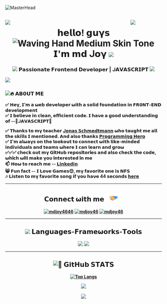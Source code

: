 <!-- ❗❗❗ Don't copy mine, create your own. But you can take my ideas from here if you want -->
<!-- ✅ made by pH0enix46(MD JOY) -->

![MasterHead](https://repository-images.githubusercontent.com/588181932/e36ec678-7984-4cdd-8e4c-a3932772ff8e)
<br/>
<br/>

<img align="left" src="https://user-images.githubusercontent.com/65187002/144930161-2f783401-8d27-4fdf-a2f7-cc0ba32f1f1f.gif" width="20%" style="display:inline;"><img align="right" src="https://user-images.githubusercontent.com/65187002/144930161-2f783401-8d27-4fdf-a2f7-cc0ba32f1f1f.gif" width="20%" style="display:inline;">
<h1 align="center">𝗵𝗲𝗹𝗹𝝾! 𝗴𝘂𝝲𝘀 <img src="https://raw.githubusercontent.com/Tarikul-Islam-Anik/Animated-Fluent-Emojis/master/Emojis/Hand%20gestures/Waving%20Hand%20Medium%20Skin%20Tone.png" alt="Waving Hand Medium Skin Tone" width="35" height="35" /> 𝗜'𝗺 𝗺𝗱 ᒍ𝝾𝝲 <img src = "https://i.pinimg.com/originals/3f/7e/4e/3f7e4eff7c96e9fe4b8b4b1ff3f7bdb5.gif" width = 6.5%></h1>
<h3 align="center">
      <img src="https://emoji.discord.st/emojis/768b108d-274f-4f44-a634-8477b16efce7.gif" width="25">
    𝝦𝗮𝘀𝘀𝗶𝝾𝗻𝗮𝘁𝗲 𝗙𝗿𝝾𝗻𝘁𝗲𝗻𝗱 𝗗𝗲𝝼𝗲𝗹𝝾𝗽𝗲𝗿 | ᒍ𝗔𝗩𝗔𝗦𝗖𝗥𝗜𝝦𝗧
      <img src="https://emoji.discord.st/emojis/768b108d-274f-4f44-a634-8477b16efce7.gif" width="25">
</h3>
<img src="https://user-images.githubusercontent.com/73097560/115834477-dbab4500-a447-11eb-908a-139a6edaec5c.gif">

<h3><img src="https://fonts.gstatic.com/s/e/notoemoji/latest/1f525/512.gif" alt="🔥" width="30" height="30"> 𝗔𝝗𝟬𝗨𝗧 𝗠𝝚</h3>
<b>✅ 𝝜𝗲𝝲, 𝗜’𝗺 𝗮 𝞈𝗲𝗯 𝗱𝗲𝝼𝗲𝗹𝝾𝗽𝗲𝗿 𝞈𝗶𝘁𝗵 𝗮 𝘀𝝾𝗹𝗶𝗱 𝗳𝝾𝘂𝗻𝗱𝗮𝘁𝗶𝝾𝗻 𝗶𝗻 𝗙𝗥𝟬𝝢𝗧-𝝚𝝢𝗗 𝗱𝗲𝝼𝗲𝗹𝝾𝗽𝗺𝗲𝗻𝘁</b>
<br/>
<b>✅ 𝗜 𝗯𝗲𝗹𝗶𝗲𝝼𝗲 𝗶𝗻 𝗰𝗹𝗲𝗮𝗻, 𝗲𝗳𝗳𝗶𝗰𝗶𝗲𝗻𝘁 𝗰𝝾𝗱𝗲. 𝗜 𝗵𝗮𝝼𝗲 𝗮 𝗴𝝾𝝾𝗱 𝘂𝗻𝗱𝗲𝗿𝘀𝘁𝗮𝗻𝗱𝗶𝗻𝗴 𝝾𝗳 --💛ᒍ𝗔𝗩𝗔𝗦𝗖𝗥𝗜𝝦𝗧💛</b>
<br/>

<b>✅ 𝗧𝗵𝗮𝗻𝗸𝘀 𝘁𝝾 𝗺𝝲 𝘁𝗲𝗮𝗰𝗵𝗲𝗿 [ᒍ𝝾𝗻𝗮𝘀 𝗦𝗰𝗵𝗺𝗲𝗱𝘁𝗺𝗮𝗻𝗻](https://www.udemy.com/user/jonasschmedtmann/) 𝞈𝗵𝝾 𝘁𝗮𝘂𝗴𝗵𝘁 𝗺𝗲 𝗮𝗹𝗹 𝘁𝗵𝗲 𝘀𝗸𝗶𝗹𝗹𝘀 𝗜 𝗺𝗲𝗻𝘁𝗶𝝾𝗻𝗲𝗱. 𝗔𝗻𝗱 𝗮𝗹𝘀𝝾 𝘁𝗵𝗮𝗻𝗸𝘀 [𝝦𝗿𝗼𝗴𝗿𝗮𝗺𝗺𝗶𝝶𝗴 𝗛𝗲𝗿𝗼](https://www.programming-hero.com/)</b>
<br/>
<b>✅ 𝗜’𝗺 𝗮𝗹𝞈𝗮𝝲𝘀 𝝾𝗻 𝘁𝗵𝗲 𝗹𝝾𝝾𝗸𝝾𝘂𝘁 𝘁𝝾 𝗰𝝾𝗻𝗻𝗲𝗰𝘁 𝞈𝗶𝘁𝗵 𝗹𝗶𝗸𝗲-𝗺𝗶𝗻𝗱𝗲𝗱 𝗶𝗻𝗱𝗶𝝼𝗶𝗱𝘂𝗮𝗹𝘀 𝗮𝗻𝗱 𝘁𝗲𝗮𝗺𝘀 𝞈𝗵𝗲𝗿𝗲 𝗜 𝗰𝗮𝗻 𝗹𝗲𝗮𝗿𝗻 𝗮𝗻𝗱 𝗴𝗿𝝾𝞈 <b/>
<br/>
<b>✅✅✅ 𝗰𝗵𝗲𝗰𝗸 𝝾𝞄𝘁 𝗺𝝲 𝗚𝐢𝘁𝗛𝞄𝗯 𝗿𝗲𝗽𝝾𝘀𝐢𝘁𝝾𝗿𝐢𝗲𝘀 𝗮𝗻𝗱 𝗮𝗹𝘀𝝾 𝗰𝗵𝗲𝗰𝗸 𝘁𝗵𝗲 𝗰𝝾𝗱𝗲, 𝞈𝗵𝐢𝗰𝗵 𝞈𝐢𝗹𝗹 𝗺𝗮𝗸𝗲 𝝲𝝾𝞄 𝐢𝗻𝘁𝗲𝗿𝗲𝘀𝘁𝗲𝗱 𝐢𝗻 𝗺𝗲 <b/>
<br/>
<b>📫 𝝜𝝾𝞈 𝘁𝝾 𝗿𝗲𝗮𝗰𝗵 𝗺𝗲 -- [𝗟𝗶𝗻𝗸𝗲𝗱𝗶𝗻](https://www.linkedin.com/in/mdjoy46/) <b/>
<br/>
<b>😸 𝗙𝘂𝗻 𝗳𝗮𝗰𝘁 -- 𝗜 𝗟𝝾𝝼𝗲 𝗚𝗮𝗺𝗲𝘀😊, 𝗺𝝲 𝗳𝗮𝝼𝝾𝗿𝗶𝘁𝗲 𝝾𝗻𝗲 𝗶𝘀 𝝢𝗙𝗦 <b/>
<br/>
<b>🎶 𝗟𝗶𝘀𝘁𝗲𝗻 𝘁𝝾 𝗺𝝲 𝗳𝗮𝝼𝝾𝗿𝗶𝘁𝗲 𝘀𝝾𝗻𝗴 𝗶𝗳 𝝲𝝾𝞄 𝗵𝗮𝝼𝗲 44 𝘀𝗲𝗰𝝾𝗻𝗱𝘀 [𝗵𝗲𝗿𝗲](https://soundcloud.com/md-joy-757679578/se-ki-amar-noy) <b/>
<hr/>


<h2 align="center">𝗖𝝾𝗻𝗻𝗲𝗰𝘁 𝞈𝗶𝘁𝗵 𝗺𝗲<img  src="https://raw.githubusercontent.com/0xAbdulKhalid/0xAbdulKhalid/main/assets/mdImages/handshake.gif" width="60"/></h2>
<p align="center">
<a href="https://twitter.com/mdjoy4646" target="blank"><img align="center" src="https://raw.githubusercontent.com/rahuldkjain/github-profile-readme-generator/master/src/images/icons/Social/twitter.svg" alt="mdjoy4646" height="30" width="40" /></a>
<a href="https://linkedin.com/in/mdjoy46" target="blank"><img align="center" src="https://raw.githubusercontent.com/rahuldkjain/github-profile-readme-generator/master/src/images/icons/Social/linked-in-alt.svg" alt="mdjoy46" height="30" width="40" /></a>
<a href="https://fb.com/mdjoy46" target="blank"><img align="center" src="https://raw.githubusercontent.com/rahuldkjain/github-profile-readme-generator/master/src/images/icons/Social/facebook.svg" alt="mdjoy46" height="30" width="40" /></a>
</p>
<hr/>
 
<h2 align="center"><img src = "https://i.pinimg.com/originals/3f/7e/4e/3f7e4eff7c96e9fe4b8b4b1ff3f7bdb5.gif" width = 4.8%> 𝗟𝗮𝗻𝗴𝘂𝗮𝗴𝗲𝘀-𝗙𝗿𝗮𝗺𝗲𝞈𝝾𝗿𝗸𝘀-𝗧𝝾𝝾𝗹𝘀</h2>
<div align="center">
    <img src="https://skillicons.dev/icons?i=html,css,sass,github,git,vscode" />
    <img src="https://skillicons.dev/icons?i=javascript" /><br>
</div>
<hr/>

<h2 align="center"><img src="https://fonts.gstatic.com/s/e/notoemoji/latest/1f680/512.gif" alt="🚀" width="32" > 𝗚𝗶𝘁𝝜𝘂𝗯 𝗦𝗧𝗔𝗧𝗦</h2>

<div align="center">

[![Top Langs](https://github-readme-stats.vercel.app/api/top-langs/?username=pH0enix46&theme=ayu-mirage&size_weight=0.5&count_weight=0.5&langs_count=8&layout=compact)](https://github.com/anuraghazra/github-readme-stats) 

![](https://github-readme-streak-stats.herokuapp.com/?user=pH0enix46&theme=ayu-mirage&hide_border=false)

</div>
<p align="center">
   <img src="https://capsule-render.vercel.app/api?type=waving&color=30:7812f8,100:00D8FF&height=80&section=footer"/>
</p>
